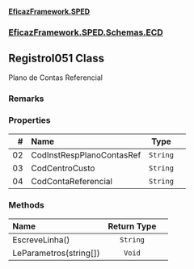 #### [EficazFramework.SPED](EficazFrameworkSPED.md 'EficazFramework SPED')
### [EficazFramework.SPED.Schemas.ECD](EficazFramework.SPED.Schemas.ECD.md 'EficazFramework.SPED.Schemas.ECD')

## RegistroI051 Class

Plano de Contas Referencial

### Remarks
### Properties

| # | Name | Type | |
| ---: | :--- | :---: | :--- |
| 02 | CodInstRespPlanoContasRef | `String` |  |
| 03 | CodCentroCusto | `String` |  |
| 04 | CodContaReferencial | `String` |  |
### Methods

| Name | Return Type | |
| :--- | :---: | :--- |
| EscreveLinha() | `String` |  |
| LeParametros(string[]) | `Void` |  |
